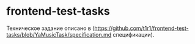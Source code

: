 # frontend-test-tasks

Техническое задание описано в (https://github.com/t1r1/frontend-test-tasks/blob/YaMusicTask/specification.md спецификации).

